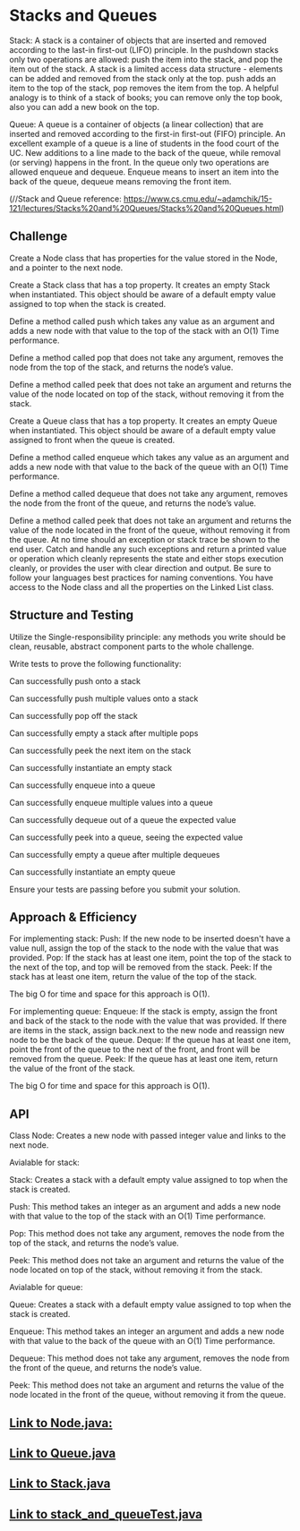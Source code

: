 # Stacks and Queues

Stack:
A stack is a container of objects that are inserted and removed according to the last-in first-out (LIFO) principle. 
In the pushdown stacks only two operations are allowed: push the item into the stack, and pop the item out of the stack. 
A stack is a limited access data structure - elements can be added and removed from the stack only at the top. push adds an item to the top of the stack, pop removes the item from the top.
A helpful analogy is to think of a stack of books; you can remove only the top book, also you can add a new book on the top.

Queue: 
A queue is a container of objects (a linear collection) that are inserted and removed according to the first-in first-out (FIFO) principle. 
An excellent example of a queue is a line of students in the food court of the UC. 
New additions to a line made to the back of the queue, while removal (or serving) happens in the front. 
In the queue only two operations are allowed enqueue and dequeue.
Enqueue means to insert an item into the back of the queue, dequeue means removing the front item. 

(//Stack and Queue reference: https://www.cs.cmu.edu/~adamchik/15-121/lectures/Stacks%20and%20Queues/Stacks%20and%20Queues.html)


## Challenge
Create a Node class that has properties for the value stored in the Node, and a pointer to the next node.

Create a Stack class that has a top property. It creates an empty Stack when instantiated.
This object should be aware of a default empty value assigned to top when the stack is created.

Define a method called push which takes any value as an argument and adds a new node with that value to the top of the stack with an O(1) Time performance.

Define a method called pop that does not take any argument, removes the node from the top of the stack, and returns the node’s value.

Define a method called peek that does not take an argument and returns the value of the node located on top of the stack, without removing it from the stack.

Create a Queue class that has a top property. It creates an empty Queue when instantiated.
This object should be aware of a default empty value assigned to front when the queue is created.

Define a method called enqueue which takes any value as an argument and adds a new node with that value to the back of the queue with an O(1) Time performance.

Define a method called dequeue that does not take any argument, removes the node from the front of the queue, and returns the node’s value.

Define a method called peek that does not take an argument and returns the value of the node located in the front of the queue, without removing it from the queue.
At no time should an exception or stack trace be shown to the end user. Catch and handle any such exceptions and return a printed value or operation which cleanly represents the state and either stops execution cleanly, or provides the user with clear direction and output.
Be sure to follow your languages best practices for naming conventions.
You have access to the Node class and all the properties on the Linked List class.

## Structure and Testing
Utilize the Single-responsibility principle: any methods you write should be clean, reusable, abstract component parts to the whole challenge. 


Write tests to prove the following functionality:

Can successfully push onto a stack

Can successfully push multiple values onto a stack

Can successfully pop off the stack

Can successfully empty a stack after multiple pops

Can successfully peek the next item on the stack

Can successfully instantiate an empty stack

Can successfully enqueue into a queue

Can successfully enqueue multiple values into a queue

Can successfully dequeue out of a queue the expected value

Can successfully peek into a queue, seeing the expected value

Can successfully empty a queue after multiple dequeues

Can successfully instantiate an empty queue

Ensure your tests are passing before you submit your solution.

## Approach & Efficiency

For implementing stack: 
  Push: If the new node to be inserted doesn't have a value null, assign the top of the stack to the node with the value that was provided.
  Pop: If the stack has at least one item, point the top of the stack to the next of the top, and top will be removed from the stack.
  Peek: If the stack has at least one item, return the value of the top of the stack.
  
  The big O for time and space for this approach is O(1).
  
For implementing queue: 
  Enqueue: If the stack is empty, assign the front and back of the stack to the node with the value that was provided. If there are items in the stack, assign back.next to the new node and reassign new node to be the back of the queue.
  Deque: If the queue has at least one item, point the front of the queue to the next of the front, and front will be removed from the queue.
  Peek: If the queue has at least one item, return the value of the front of the stack.
  
  The big O for time and space for this approach is O(1).
  

## API

Class Node: Creates a new node with passed integer value and links to the next node.

Avialable for stack:

  Stack: Creates a stack with a default empty value assigned to top when the stack is created.

  Push: This method takes an integer as an argument and adds a new node with that value to the top of the stack with an O(1) Time performance.

  Pop: This method does not take any argument, removes the node from the top of the stack, and returns the node’s value.

  Peek: This method does not take an argument and returns the value of the node located on top of the stack, without removing it from the stack.
  
Avialable for queue:

  Queue: Creates a stack with a default empty value assigned to top when the stack is created.

  Enqueue: This method takes an integer an argument and adds a new node with that value to the back of the queue with an O(1) Time performance.

  Dequeue: This method does not take any argument, removes the node from the front of the queue, and returns the node’s value. 

  Peek: This method does not take an argument and returns the value of the node located in the front of the queue, without removing it from the queue.



## [Link to Node.java:](https://github.com/sadhikari07/data-structures-and-algorithms/blob/master/java401_code_challenges/src/main/java/java401_code_challenges/stack_and_queue/Node.java)

## [Link to Queue.java](https://github.com/sadhikari07/data-structures-and-algorithms/blob/master/java401_code_challenges/src/main/java/java401_code_challenges/stack_and_queue/Queue.java)

## [Link to Stack.java](https://github.com/sadhikari07/data-structures-and-algorithms/blob/master/java401_code_challenges/src/main/java/java401_code_challenges/stack_and_queue/Stack.java)

## [Link to stack_and_queueTest.java](https://github.com/sadhikari07/data-structures-and-algorithms/blob/master/java401_code_challenges/src/test/java/java401_code_challenges/stack_and_queue/Stack_and_queueTest.java)
